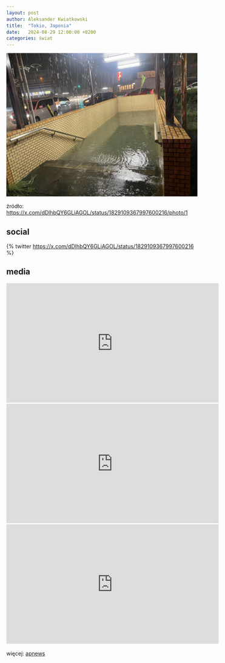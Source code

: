 ```yaml
---
layout: post
author: Aleksander Kwiatkowski
title:  "Tokio, Japonia"
date:   2024-08-29 12:00:00 +0200
categories: świat
---
```


![Bangladesz, 2024-08-24](/zdjecia/2024-08-29-GWJNQlWWEAAFyA8.jpg)

źródło: https://x.com/dDlhbQY6GLiAGOL/status/1829109367997600216/photo/1

## social

{% twitter https://x.com/dDlhbQY6GLiAGOL/status/1829109367997600216 %}

## media

<iframe width="560" height="315" src="https://www.youtube.com/embed/aWVk0xWVqqw?si=gRygOnfEotCO7wUr" title="YouTube video player" frameborder="0" allow="accelerometer; autoplay; clipboard-write; encrypted-media; gyroscope; picture-in-picture; web-share" referrerpolicy="strict-origin-when-cross-origin" allowfullscreen></iframe>

<iframe width="560" height="315" src="https://www.youtube.com/embed/CbCyPOuU4O4?si=oCvA7ed9NprvgzN7" title="YouTube video player" frameborder="0" allow="accelerometer; autoplay; clipboard-write; encrypted-media; gyroscope; picture-in-picture; web-share" referrerpolicy="strict-origin-when-cross-origin" allowfullscreen></iframe>

<iframe width="560" height="315" src="https://www.youtube.com/embed/6DIF18qUGnE?si=kBvvRb6Z2kEIJjlG" title="YouTube video player" frameborder="0" allow="accelerometer; autoplay; clipboard-write; encrypted-media; gyroscope; picture-in-picture; web-share" referrerpolicy="strict-origin-when-cross-origin" allowfullscreen></iframe>

więcej: [apnews](https://apnews.com/article/japan-storm-shanshan-fe284092f7e8e82af2ffdd9ec28b31eb)
